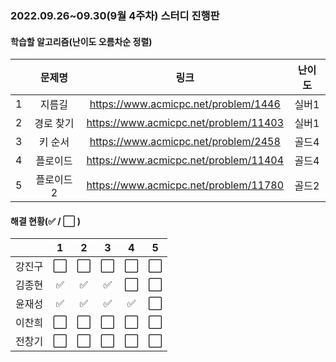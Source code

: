 ### 2022.09.26~09.30(9월 4주차) 스터디 진행판

#### 학습할 알고리즘(난이도 오름차순 정렬)

|      |   문제명    |                 링크                  | 난이도 |
| :--: | :---------: | :-----------------------------------: | :----: |
|  1   | 지름길 | https://www.acmicpc.net/problem/1446 | 실버1  |
|  2   |       경로 찾기        | https://www.acmicpc.net/problem/11403  | 실버1  |
|  3   |       키 순서        | https://www.acmicpc.net/problem/2458 | 골드4  |
|  4   |      플로이드       | https://www.acmicpc.net/problem/11404  | 골드4  |
|  5   |         플로이드 2         | https://www.acmicpc.net/problem/11780  | 골드2  |

#### 해결 현황(:white_check_mark: / :white_large_square:  )

|        |          1           |          2           |          3           |          4           |          5           |
| :----: | :------------------: | :------------------: | :------------------: | :------------------: | :------------------: |
| 강진구 | :white_large_square: | :white_large_square: | :white_large_square: | :white_large_square: | :white_large_square: |
| 김종현 | :white_check_mark: | :white_check_mark: | :white_check_mark: | :white_large_square: | :white_large_square: |
|  윤재성  |:white_check_mark: | :white_check_mark: | :white_check_mark: | :white_check_mark: | :white_large_square: |
| 이찬희 | :white_large_square: | :white_large_square: | :white_large_square: | :white_large_square: | :white_large_square: |
| 전창기 | :white_large_square: | :white_large_square: | :white_large_square: | :white_large_square: | :white_large_square: |

